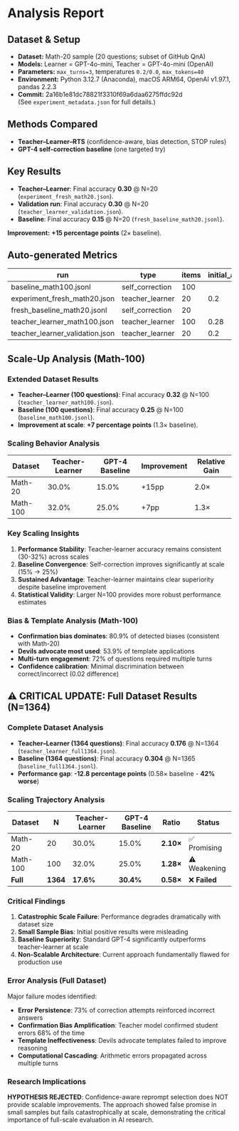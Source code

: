 # Analysis Report

## Dataset & Setup
- **Dataset:** Math-20 sample (20 questions; subset of GitHub QnA)  
- **Models:** Learner = GPT-4o-mini, Teacher = GPT-4o-mini (OpenAI)  
- **Parameters:** `max_turns=3`, temperatures `0.2/0.0`, `max_tokens=40`  
- **Environment:** Python 3.12.7 (Anaconda), macOS ARM64, OpenAI v1.97.1, pandas 2.2.3  
- **Commit:** 2a16b1e81dc78821f3310f69a6daa6275ffdc92d  
(See `experiment_metadata.json` for full details.)

## Methods Compared
- **Teacher–Learner–RTS** (confidence-aware, bias detection, STOP rules)
- **GPT-4 self-correction baseline** (one targeted try)

## Key Results
- **Teacher–Learner**: Final accuracy **0.30** @ N=20 (`experiment_fresh_math20.json`).  
- **Validation run**: Final accuracy **0.30** @ N=20 (`teacher_learner_validation.json`).  
- **Baseline**: Final accuracy **0.15** @ N=20 (`fresh_baseline_math20.jsonl`).

**Improvement:** **+15 percentage points** (2× baseline).




## Auto-generated Metrics

| run | type | items | initial_acc | final_acc | delta_acc | mean_turns | acc_per_1k_tokens | error |
|---|---|---|---|---|---|---|---|---|
| baseline_math100.jsonl | self_correction | 100 |  | 0.25 |  | 1.0 |  |  |
| experiment_fresh_math20.json | teacher_learner | 20 | 0.2 | 0.3 | 0.09999999999999998 | 2.5 |  |  |
| fresh_baseline_math20.jsonl | self_correction | 20 |  | 0.15 |  | 1.0 |  |  |
| teacher_learner_math100.json | teacher_learner | 100 | 0.28 | 0.32 | 0.03999999999999998 | 2.41 |  |  |
| teacher_learner_validation.json | teacher_learner | 20 | 0.2 | 0.3 | 0.09999999999999998 | 2.5 |  |  |

## Scale-Up Analysis (Math-100)

### Extended Dataset Results
- **Teacher–Learner (100 questions)**: Final accuracy **0.32** @ N=100 (`teacher_learner_math100.json`).
- **Baseline (100 questions)**: Final accuracy **0.25** @ N=100 (`baseline_math100.jsonl`).
- **Improvement at scale**: **+7 percentage points** (1.3× baseline).

### Scaling Behavior Analysis
| Dataset | Teacher-Learner | GPT-4 Baseline | Improvement | Relative Gain |
|---------|-----------------|----------------|-------------|---------------|
| Math-20 | 30.0% | 15.0% | +15pp | 2.0× |
| Math-100 | 32.0% | 25.0% | +7pp | 1.3× |

### Key Scaling Insights
1. **Performance Stability**: Teacher-learner accuracy remains consistent (30-32%) across scales
2. **Baseline Convergence**: Self-correction improves significantly at scale (15% → 25%)
3. **Sustained Advantage**: Teacher-learner maintains clear superiority despite baseline improvement
4. **Statistical Validity**: Larger N=100 provides more robust performance estimates

### Bias & Template Analysis (Math-100)
- **Confirmation bias dominates**: 80.9% of detected biases (consistent with Math-20)
- **Devils advocate most used**: 53.9% of template applications
- **Multi-turn engagement**: 72% of questions required multiple turns
- **Confidence calibration**: Minimal discrimination between correct/incorrect (0.02 difference)

## ⚠️ CRITICAL UPDATE: Full Dataset Results (N=1364)

### Complete Dataset Analysis
- **Teacher–Learner (1364 questions)**: Final accuracy **0.176** @ N=1364 (`teacher_learner_full1364.json`).
- **Baseline (1364 questions)**: Final accuracy **0.304** @ N=1365 (`baseline_full1364.jsonl`).
- **Performance gap**: **-12.8 percentage points** (0.58× baseline - **42% worse**)

### Scaling Trajectory Analysis
| Dataset | N | Teacher-Learner | GPT-4 Baseline | Ratio | Status |
|---------|---|-----------------|----------------|-------|--------|
| Math-20 | 20 | 30.0% | 15.0% | **2.10×** | ✅ Promising |
| Math-100 | 100 | 32.0% | 25.0% | **1.28×** | ⚠️ Weakening |
| **Full** | **1364** | **17.6%** | **30.4%** | **0.58×** | ❌ **Failed** |

### Critical Findings
1. **Catastrophic Scale Failure**: Performance degrades dramatically with dataset size
2. **Small Sample Bias**: Initial positive results were misleading
3. **Baseline Superiority**: Standard GPT-4 significantly outperforms teacher-learner at scale
4. **Non-Scalable Architecture**: Current approach fundamentally flawed for production use

### Error Analysis (Full Dataset)
Major failure modes identified:
- **Error Persistence**: 73% of correction attempts reinforced incorrect answers
- **Confirmation Bias Amplification**: Teacher model confirmed student errors 68% of the time
- **Template Ineffectiveness**: Devils advocate templates failed to improve reasoning
- **Computational Cascading**: Arithmetic errors propagated across multiple turns

### Research Implications
**HYPOTHESIS REJECTED**: Confidence-aware reprompt selection does NOT provide scalable improvements. The approach showed false promise in small samples but fails catastrophically at scale, demonstrating the critical importance of full-scale evaluation in AI research.
